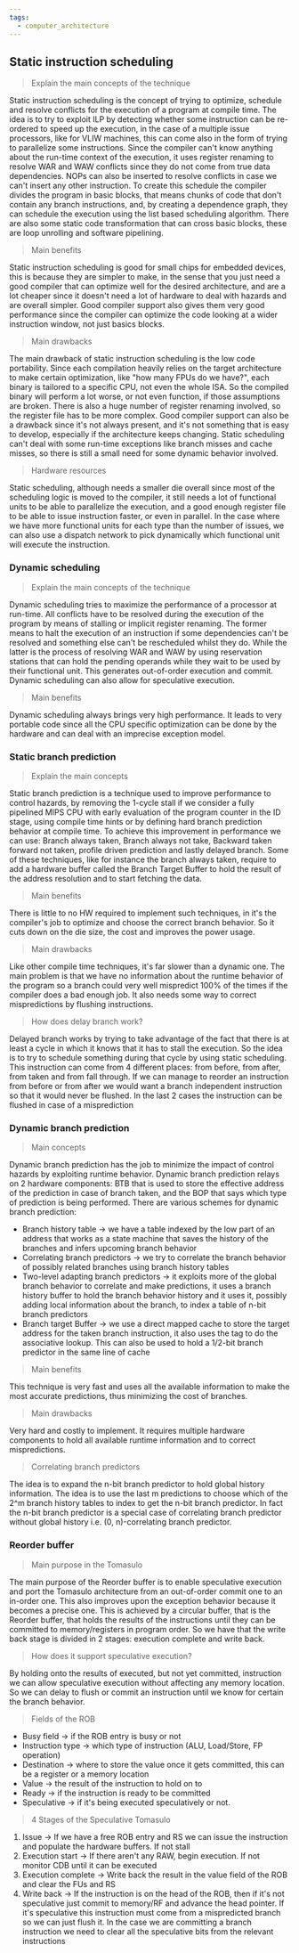 ```yaml
---
tags:
  - computer_architecture
---
```

## Static instruction scheduling

> Explain the main concepts of the technique

Static instruction scheduling is the concept of trying to optimize, schedule and resolve conflicts for the execution of a program at compile time. The idea is to try to exploit ILP by detecting whether some instruction can be re-ordered to speed up the execution, in the case of a multiple issue processors, like for VLIW machines, this can come also in the form of trying to parallelize some instructions. Since the compiler can't know anything about the run-time context of the execution, it uses register renaming to resolve WAR and WAW conflicts since they do not come from true data dependencies. NOPs can also be inserted to resolve conflicts in case we can't insert any other instruction. To create this schedule the compiler divides the program in basic blocks, that means chunks of code that don't contain any branch instructions, and, by creating a dependence graph, they can schedule the execution using the list based scheduling algorithm. There are also some static code transformation that can cross basic blocks, these are loop unrolling and software pipelining.

> Main benefits

Static instruction scheduling is good for small chips for embedded devices, this is because they are simpler to make, in the sense that you just need a good compiler that can optimize well for the desired architecture, and are a lot cheaper since it doesn't need a lot of hardware to deal with hazards and are overall simpler. Good compiler support also gives them very good performance since the compiler can optimize the code looking at a wider instruction window, not just basics blocks.

> Main drawbacks

The main drawback of static instruction scheduling is the low code portability. Since each compilation heavily relies on the target architecture to make certain optimization, like "how many FPUs do we have?", each binary is tailored to a specific CPU, not even the whole ISA. So the compiled binary will perform a lot worse, or not even function, if those assumptions are broken. There is also a huge number of register renaming involved, so the register file has to be more complex. Good compiler support can also be a drawback since it's not always present, and it's not something that is easy to develop, especially if the architecture keeps changing. Static scheduling can't deal with some run-time exceptions like branch misses and cache misses, so there is still a small need for some dynamic behavior involved.

> Hardware resources

Static scheduling, although needs a smaller die overall since most of the scheduling logic is moved to the compiler, it still needs a lot of functional units to be able to parallelize the execution, and a good enough register file to be able to issue instruction faster, or even in parallel. In the case where we have more functional units for each type than the number of issues, we can also use a dispatch network to pick dynamically which functional unit will execute the instruction.

### Dynamic scheduling

> Explain the main concepts of the technique

Dynamic scheduling tries to maximize the performance of a processor at run-time. All conflicts have to be resolved during the execution of the program by means of stalling or implicit register renaming. The former means to halt the execution of an instruction if some dependencies can't be resolved and something else can't be rescheduled whilst they do. While the latter is the process of resolving WAR and WAW by using reservation stations that can hold the pending operands while they wait to be used by their functional unit. This generates out-of-order execution and commit. Dynamic scheduling can also allow for speculative execution. 

> Main benefits

Dynamic scheduling always brings very high performance. It leads to very portable code since all the CPU specific optimization can be done by the hardware and can deal with an imprecise exception model.

### Static branch prediction

> Explain the main concepts

Static branch prediction is a technique used to improve performance to control hazards, by removing the 1-cycle stall if we consider a fully pipelined MIPS CPU with early evaluation of the program counter in the ID stage, using compile time hints or by defining hard branch prediction behavior at compile time. To achieve this improvement in performance we can use: Branch always taken, Branch always not take, Backward taken forward not taken, profile driven prediction and lastly delayed branch. Some of these techniques, like for instance the branch always taken, require to add a hardware buffer called the Branch Target Buffer to hold the result of the address resolution and to start fetching the data.

> Main benefits

There is little to no HW required to implement such techniques, in it's the compiler's job to optimize and choose the correct branch behavior. So it cuts down on the die size, the cost and improves the power usage.

> Main drawbacks

Like other compile time techniques, it's far slower than a dynamic one. The main problem is that we have no information about the runtime behavior of the program so a branch could very well mispredict 100% of the times if the compiler does a bad enough job. It also needs some way to correct mispredictions by flushing instructions. 

> How does delay branch work?

Delayed branch works by trying to take advantage of the fact that there is at least a cycle in which it knows that it has to stall the execution. So the idea is to try to schedule something during that cycle by using static scheduling. This instruction can come from 4 different places: from before, from after, from taken and from fall through. If we can manage to reorder an instruction from before or from after we would want a branch independent instruction so that it would never be flushed. In the last 2 cases the instruction can be flushed in case of a misprediction
### Dynamic branch prediction

> Main concepts

Dynamic branch prediction has the job to minimize the impact of control hazards by exploiting runtime behavior. Dynamic branch prediction relays on 2 hardware components: BTB that is used to store the effective address of the prediction in case of branch taken, and the BOP that says which type of prediction is being performed.  There are various schemes for dynamic branch prediction: 
- Branch history table $\to$ we have a table indexed by the low part of an address that works as a state machine that saves the history of the branches and infers upcoming branch behavior
- Correlating branch predictors $\to$ we try to correlate the branch behavior of possibly related branches using branch history tables
- Two-level adapting branch predictors $\to$ it exploits more of the global branch behavior to correlate and make predictions, it uses a branch history buffer to hold the branch behavior history and it uses it, possibly adding local information about the branch, to index a table of n-bit branch predictors
- Branch target Buffer $\to$ we use a direct mapped cache to store the target address for the taken branch instruction, it also uses the tag to do the associative lookup. This can also be used to hold a 1/2-bit branch predictor in the same line of cache

> Main benefits

This technique is very fast and uses all the available information to make the most accurate predictions, thus minimizing the cost of branches.

> Main drawbacks

Very hard and costly to implement. It requires multiple hardware components to hold all available runtime information and to correct mispredictions.

> Correlating branch predictors

The idea is to expand the n-bit branch predictor to hold global history information. The idea is to use the last m predictions to choose which of the 2^m branch history tables to index to get the n-bit branch predictor. In fact the n-bit branch predictor is a special case of correlating branch predictor without global history i.e. (0, n)-correlating branch predictor.
### Reorder buffer

> Main purpose in the Tomasulo

The main purpose of the Reorder buffer is to enable speculative execution and port the Tomasulo architecture from an out-of-order commit one to an in-order one. This also improves upon the exception behavior because it becomes a precise one. This is achieved by a circular buffer, that is the Reorder buffer, that holds the results of the instructions until they can be committed to memory/registers in program order. So we have that the write back stage is divided in 2 stages: execution complete and write back.

> How does it support speculative execution?

By holding onto the results of executed, but not yet committed, instruction we can allow speculative execution without affecting any memory location. So we can delay to flush or commit an instruction until we know for certain the branch behavior. 

> Fields of the ROB

- Busy field $\to$ if the ROB entry is busy or not
- Instruction type $\to$ which type of instruction (ALU, Load/Store, FP operation)
- Destination $\to$ where to store the value once it gets committed, this can be a register or a memory location
- Value $\to$ the result of the instruction to hold on to
- Ready $\to$ if the instruction is ready to be committed
- Speculative $\to$ if it's being executed speculatively or not.

> 4 Stages of the Speculative Tomasulo

1) Issue $\to$ If we have a free ROB entry and RS we can issue the instruction and populate the hardware buffers. If not stall
2) Execution start $\to$ If there aren't any RAW, begin execution. If not monitor CDB until it can be executed
3) Execution complete $\to$ Write back the result in the value field of the ROB and clear the FUs and RS
4) Write back $\to$ If the instruction is on the head of the ROB, then if it's not speculative just commit to memory/RF and advance the head pointer. If it's speculative this instruction must come from a mispredicted branch so we can just flush it. In the case we are committing a branch instruction we need to clear all the speculative bits from the relevant instructions